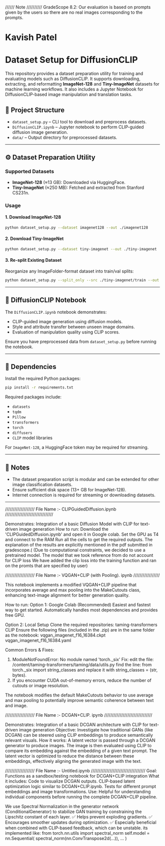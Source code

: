 ////// Note //////////
GradeScope 8.2: Our evaluation is based on prompts given by the users so there are no real images corresponding to the prompts.

# Kavish Patel
# Dataset Setup for DiffusionCLIP

This repository provides a dataset preparation utility for training and evaluating models such as DiffusionCLIP. It supports downloading, extracting, and reformatting **ImageNet-128** and **Tiny-ImageNet** datasets for machine learning workflows. It also includes a Jupyter Notebook for DiffusionCLIP-based image manipulation and translation tasks.

## 📁 Project Structure

- `dataset_setup.py` – CLI tool to download and preprocess datasets.
- `DiffusionCLIP.ipynb` – Jupyter notebook to perform CLIP-guided diffusion image generation.
- `data/` – Output directory for preprocessed datasets.

---

## ⚙️ Dataset Preparation Utility

### Supported Datasets
- **ImageNet-128** (≈13 GB): Downloaded via HuggingFace.
- **Tiny-ImageNet** (≈250 MB): Fetched and extracted from Stanford CS231n.

### Usage

#### 1. Download ImageNet-128
```bash
python dataset_setup.py --dataset imagenet128 --out ./imagenet128
```

#### 2. Download Tiny-ImageNet
```bash
python dataset_setup.py --dataset tiny-imagenet --out ./tiny-imagenet
```

#### 3. Re-split Existing Dataset
Reorganize any ImageFolder-format dataset into train/val splits:
```bash
python dataset_setup.py --split_only --src ./tiny-imagenet/train --out ./tiny-imagenet-split --val_pct 10
```

---

## 📓 DiffusionCLIP Notebook

The `DiffusionCLIP.ipynb` notebook demonstrates:
- CLIP-guided image generation using diffusion models.
- Style and attribute transfer between unseen image domains.
- Evaluation of manipulation quality using CLIP scores.

Ensure you have preprocessed data from `dataset_setup.py` before running the notebook.

---

## 🔧 Dependencies

Install the required Python packages:

```bash
pip install -r requirements.txt
```

Required packages include:
- `datasets`
- `tqdm`
- `Pillow`
- `transformers`
- `torch`
- `diffusers`
- `CLIP` model libraries

For `ImageNet-128`, a HuggingFace token may be required for streaming.

---

## 📎 Notes

- The dataset preparation script is modular and can be extended for other image classification datasets.
- Ensure sufficient disk space (13+ GB for ImageNet-128).
- Internet connection is required for streaming or downloading datasets.

---


/////////////////// File Name :- CLIPGuidedDiffusion.ipynb ///////////////////////////////

Demonstrates: Integration of a basic Diffusion Model with CLIP for text-driven image generation
How to run:
Download the 'CLIPGuidedDiffusion.ipynb' and open it in Google colab. 
Set the GPU as T4 and connect to the RAM
Run all the cells to get the required outputs. The explanation of the results are explicitly mentioned in the pdf submitted in gradescope.(
(Due to computational constraints, we decided to use a pretrained model. The model that we took reference from do not account for CLIP loss
We have added the clip loss into the training function and ran on the promts that are specified by user)


/////////////////// File Name :- VQGAN+CLIP (with Pooling). ipynb /////////////////

This notebook implements a modified VQGAN+CLIP pipeline that incorporates average and max pooling into the MakeCutouts class, enhancing text-image alignment for better generation quality.

How to run:
Option 1: Google Colab (Recommended)
Easiest and fastest way to get started.
Automatically handles most dependencies and provides free GPU.

Option 2: Local Setup
Clone the required repositories:
taming-transformers
CLIP
Ensure the following files (included in the .zip) are in the same folder as the notebook:
vqgan_imagenet_f16_16384.ckpt
vqgan_imagenet_f16_16384.yaml

Common Errors & Fixes:
1) ModuleNotFoundError: No module named 'torch._six'
Fix: edit the file: /content/taming-transformers/taming/data/utils.py find the line: from torch._six import string_classes and replace it with string_classes = (str, bytes). 
2) If you encounter CUDA out-of-memory errors, reduce the number of cutouts or image resolution.

The notebook modifies the default MakeCutouts behavior to use average and max pooling to potentially improve semantic coherence between text and image.


/////////////////// File Name :- DCGAN+CLIP. ipynb ///////////////////////////////

Demonstrates: Integration of a basic DCGAN architecture with CLIP for text-driven image generation
Objective: Investigate how traditional GANs (like DCGAN) can be steered using CLIP embeddings to produce semantically relevant visuals.
How it works:
A latent vector is passed through a DCGAN generator to produce images.
The image is then evaluated using CLIP to compare its embedding against the embedding of a given text prompt.
The latent vector is optimized to reduce the distance between these embeddings, effectively aligning the generated image with the text.

/////////////////// File Name :- Untitled.ipynb ///////////////////////////////////
Goal: Functions as a sandbox/testing notebook for DCGAN+CLIP integration
What it includes:
Code to visualize DCGAN outputs.
CLIP-based latent optimization logic similar to DCGAN+CLIP.ipynb.
Tests for different prompt embeddings and image transformations.
Use: Helpful for understanding individual components before running the complete DCGAN+CLIP pipeline.

We use Spectral Normalization in the generator network (ConditionalGenerator) to stabilize GAN training by constraining the Lipschitz constant of each layer.
✅ Helps prevent exploding gradients.
✅ Encourages smoother updates during optimization.
✅ Especially beneficial when combined with CLIP-based feedback, which can be unstable.
its implemented like:
from torch.nn.utils import spectral_norm
self.model = nn.Sequential(
    spectral_norm(nn.ConvTranspose2d(...)),
    ...
)
